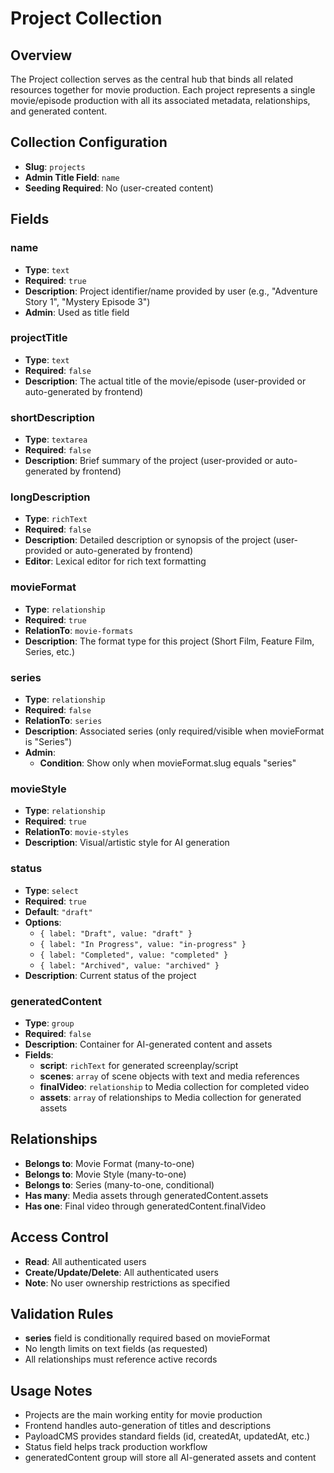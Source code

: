 # Project Collection

## Overview
The Project collection serves as the central hub that binds all related resources together for movie production. Each project represents a single movie/episode production with all its associated metadata, relationships, and generated content.

## Collection Configuration
- **Slug**: `projects`
- **Admin Title Field**: `name`
- **Seeding Required**: No (user-created content)

## Fields

### name
- **Type**: `text`
- **Required**: `true`
- **Description**: Project identifier/name provided by user (e.g., "Adventure Story 1", "Mystery Episode 3")
- **Admin**: Used as title field

### projectTitle
- **Type**: `text`
- **Required**: `false`
- **Description**: The actual title of the movie/episode (user-provided or auto-generated by frontend)

### shortDescription
- **Type**: `textarea`
- **Required**: `false`
- **Description**: Brief summary of the project (user-provided or auto-generated by frontend)

### longDescription
- **Type**: `richText`
- **Required**: `false`
- **Description**: Detailed description or synopsis of the project (user-provided or auto-generated by frontend)
- **Editor**: Lexical editor for rich text formatting

### movieFormat
- **Type**: `relationship`
- **Required**: `true`
- **RelationTo**: `movie-formats`
- **Description**: The format type for this project (Short Film, Feature Film, Series, etc.)

### series
- **Type**: `relationship`
- **Required**: `false`
- **RelationTo**: `series`
- **Description**: Associated series (only required/visible when movieFormat is "Series")
- **Admin**:
  - **Condition**: Show only when movieFormat.slug equals "series"

### movieStyle
- **Type**: `relationship`
- **Required**: `true`
- **RelationTo**: `movie-styles`
- **Description**: Visual/artistic style for AI generation

### status
- **Type**: `select`
- **Required**: `true`
- **Default**: `"draft"`
- **Options**:
  - `{ label: "Draft", value: "draft" }`
  - `{ label: "In Progress", value: "in-progress" }`
  - `{ label: "Completed", value: "completed" }`
  - `{ label: "Archived", value: "archived" }`
- **Description**: Current status of the project

### generatedContent
- **Type**: `group`
- **Required**: `false`
- **Description**: Container for AI-generated content and assets
- **Fields**:
  - **script**: `richText` for generated screenplay/script
  - **scenes**: `array` of scene objects with text and media references
  - **finalVideo**: `relationship` to Media collection for completed video
  - **assets**: `array` of relationships to Media collection for generated assets

## Relationships
- **Belongs to**: Movie Format (many-to-one)
- **Belongs to**: Movie Style (many-to-one)
- **Belongs to**: Series (many-to-one, conditional)
- **Has many**: Media assets through generatedContent.assets
- **Has one**: Final video through generatedContent.finalVideo

## Access Control
- **Read**: All authenticated users
- **Create/Update/Delete**: All authenticated users
- **Note**: No user ownership restrictions as specified

## Validation Rules
- **series** field is conditionally required based on movieFormat
- No length limits on text fields (as requested)
- All relationships must reference active records

## Usage Notes
- Projects are the main working entity for movie production
- Frontend handles auto-generation of titles and descriptions
- PayloadCMS provides standard fields (id, createdAt, updatedAt, etc.)
- Status field helps track production workflow
- generatedContent group will store all AI-generated assets and content
